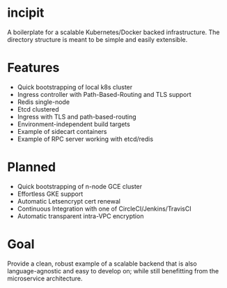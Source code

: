 # incipit
A boilerplate for a scalable Kubernetes/Docker backed infrastructure. The directory structure 
is meant to be simple and easily extensible.

# Features
- Quick bootstrapping of local k8s cluster
- Ingress controller with Path-Based-Routing and TLS support
- Redis single-node
- Etcd clustered
- Ingress with TLS and path-based-routing
- Environment-independent build targets
- Example of sidecart containers
- Example of RPC server working with etcd/redis

# Planned
- Quick bootstrapping of n-node GCE cluster
- Effortless GKE support
- Automatic Letsencrypt cert renewal
- Continuous Integration with one of CircleCI/Jenkins/TravisCI
- Automatic transparent intra-VPC encryption

# Goal
Provide a clean, robust example of a scalable backend that is also language-agnostic
and easy to develop on; while still benefitting from the microservice architecture.
